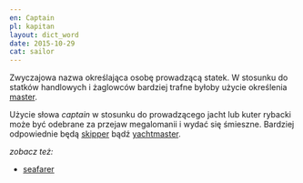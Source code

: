 ```yaml
---
en: Captain
pl: kapitan
layout: dict_word
date: 2015-10-29
cat: sailor
---
```


Zwyczajowa nazwa określająca osobę prowadzącą statek. W stosunku do statków handlowych i żaglowców bardziej trafne byłoby 
użycie określenia [master](/dict/m/master.html).

Użycie słowa *captain* w stosunku do prowadzącego jacht lub kuter rybacki może być odebrane za przejaw megalomanii i 
wydać się śmieszne. Bardziej odpowiednie będą [skipper](/dict/s/skipper.html) bądź [yachtmaster](/dict/y/yachtmaster.html).

*zobacz też:*

* [seafarer](/dict/s/seafarer.html)